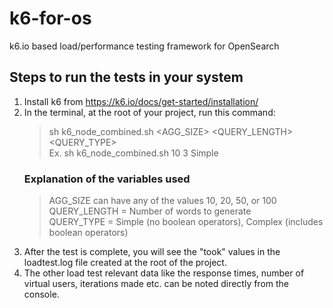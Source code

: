 # k6-for-os
k6.io based load/performance testing framework for OpenSearch

## Steps to run the tests in your system
1. Install k6 from https://k6.io/docs/get-started/installation/
2. In the terminal, at the root of your project, run this command:<br>
    > sh k6_node_combined.sh <AGG_SIZE> <QUERY_LENGTH> <QUERY_TYPE> <br>
    > Ex. sh k6_node_combined.sh 10 3 Simple<br>
    ### Explanation of the variables used
    > AGG_SIZE can have any of the values 10, 20, 50, or 100<br>
    > QUERY_LENGTH = Number of words to generate<br>
    > QUERY_TYPE = Simple (no boolean operators), Complex (includes boolean operators)
3. After the test is complete, you will see the "took" values in the loadtest.log file created at the root of the project.
4. The other load test relevant data like the response times, number of virtual users, iterations made etc. can be noted directly from the console.
